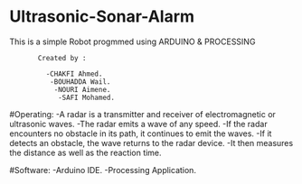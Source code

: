 # Ultrasonic-Sonar-Alarm
This is a simple Robot progmmed using ARDUINO &amp; PROCESSING


     

           Created by :
              
             -CHAKFI Ahmed.
              -BOUHADDA Wail.
               -NOURI Aimene.
                -SAFI Mohamed.
              




#Operating:
 -A radar is a transmitter and receiver of electromagnetic or ultrasonic waves.
 -The radar emits a wave of any speed.
 -If the radar encounters no obstacle in its path, it continues to emit the waves.
 -If it detects an obstacle, the wave returns to the radar device.
 -It then measures the distance as well as the reaction time.
 
#Software:
 -Arduino IDE.
 -Processing Application.
